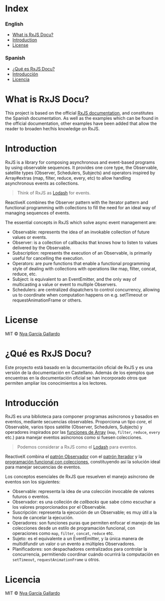 # Index

### English

- [What is RxJS Docu?](#what-is-rxjs-docu)
- [Introduction](#introduction)
- [License](#license)

### Spanish

- [¿Qué es RxJS Docu?](#que-es-rxjs-docu)
- [Introducción](#introduccion)
- [Licencia](#licencia)

<a name="what-is-rxjs-docu"></a>

# What is RxJS Docu?

This project is based on the official [RxJS documentation](https://rxjs.dev/), and constitutes the Spanish documentation. As well as the examples which can be found in the official documentation, other examples have been added that allow the reader to broaden her/his knowledge on RxJS.

<a name="introduction"></a>

# Introduction

RxJS is a library for composing asynchronous and event-based programs by using observable sequences. It provides one core type, the Observable, satellite types (Observer, Schedulers, Subjects) and operators inspired by Array#extras (map, filter, reduce, every, etc) to allow handling asynchronous events as collections.

> Think of RxJS as [Lodash](https://lodash.com/) for events.

ReactiveX combines the Observer pattern with the Iterator pattern and functional programming with collections to fill the need for an ideal way of managing sequences of events.

The essential concepts in RxJS which solve async event management are:

- Observable: represents the idea of an invokable collection of future values or events.
- Observer: is a collection of callbacks that knows how to listen to values delivered by the Observable.
- Subscription: represents the execution of an Observable, is primarily useful for cancelling the execution.
- Operators: are pure functions that enable a functional programming style of dealing with collections with operations like map, filter, concat, reduce, etc.
- Subject: is equivalent to an EventEmitter, and the only way of multicasting a value or event to multiple Observers.
- Schedulers: are centralized dispatchers to control concurrency, allowing us to coordinate when computation happens on e.g. setTimeout or requestAnimationFrame or others.

<a name="license"></a>

# License

MIT © [Nya García Gallardo](https://github.com/NyaGarcia)

<a name="que-es-rxjs-docu"></a>

# ¿Qué es RxJS Docu?

Este proyecto está basado en la documentación oficial de RxJS y es una versión de la documentación en Castellano. Además de los ejemplos que encuentras en la documentación oficial se han incorporado otros que permiten ampliar los conocimientos a los lectores.

<a name="introduccion"></a>

# Introducción

RxJS es una biblioteca para componer programas asíncronos y basados en eventos, mediante secuencias observables. Proporciona un tipo _core_, el Observable, varios tipos satélite (Observer, Schedulers, Subjects) y operadores inspirados por las [funciones de Array](https://developer.mozilla.org/en-US/docs/Archive/Web/JavaScript/New_in_JavaScript/1.6) (`map`, `filter`, `reduce`, `every` etc.) para manejar eventos asíncronos como si fuesen colecciones.

> Podemos considerar a RxJS como el [Lodash](https://lodash.com/) para eventos.

ReactiveX combina el [patrón Observador](<https://es.wikipedia.org/wiki/Observer_(patr%C3%B3n_de_dise%C3%B1o)>) con el [patrón Iterador](<https://es.wikipedia.org/wiki/Iterador_(patr%C3%B3n_de_dise%C3%B1o)>) y la [programación funcional con colecciones](https://martinfowler.com/articles/collection-pipeline/#NestedOperatorExpressions), constituyendo así la solución ideal para manejar secuencias de eventos.

Los conceptos esenciales de RxJS que resuelven el manejo asíncrono de eventos son los siguientes:

- Observable: representa la idea de una colección invocable de valores futuros o eventos.
- Observador: es una colleción de _callbacks_ que sabe cómo escuchar a los valores proporcionados por el Observable.
- Suscripción: representa la ejecución de un Observable; es muy útil a la hora de cancelar la ejecución.
- Operadores: son funciones puras que permiten enfocar el manejo de las colecciones desde un estilo de programación funcional, con operaciones como `map`, `filter`, `concat`, `reduce` etc.
- Sujeto: es el equivalente a un EventEmitter, y la única manera de multidifundir un valor o un evento a múltiples Observadores.
- Planificadores: son despachadores centralizados para controlar la concurrencia, permitiendo coordinar cuándo ocurrirá la computación en `setTimeout`, `requestAnimationFrame` u otros.

<a name="licencia"></a>

# Licencia

MIT © [Nya García Gallardo](https://github.com/NyaGarcia)
